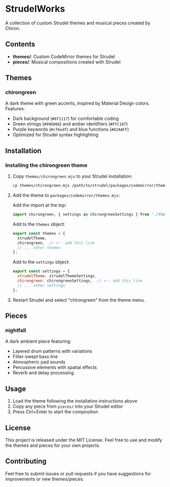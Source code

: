 # StrudelWorks

A collection of custom Strudel themes and musical pieces created by Chiron.

## Contents

- **themes/**: Custom CodeMirror themes for Strudel
- **pieces/**: Musical compositions created with Strudel

## Themes

### chirongreen

A dark theme with green accents, inspired by Material Design colors. Features:
- Dark background (`#0f1117`) for comfortable coding
- Green strings (`#99D066`) and amber identifiers (`#FFC107`)
- Purple keywords (`#cf6edf`) and blue functions (`#82AAFF`)
- Optimized for Strudel syntax highlighting

## Installation

### Installing the chirongreen theme

1. Copy `themes/chirongreen.mjs` to your Strudel installation:
   ```bash
   cp themes/chirongreen.mjs /path/to/strudel/packages/codemirror/themes/
   ```

2. Add the theme to `packages/codemirror/themes.mjs`:
   
   Add the import at the top:
   ```javascript
   import chirongreen, { settings as chirongreenSettings } from './themes/chirongreen.mjs';
   ```
   
   Add to the `themes` object:
   ```javascript
   export const themes = {
     strudelTheme,
     chirongreen,  // <-- add this line
     // ... other themes
   };
   ```
   
   Add to the `settings` object:
   ```javascript
   export const settings = {
     strudelTheme: strudelThemeSettings,
     chirongreen: chirongreenSettings,  // <-- add this line
     // ... other settings
   };
   ```

3. Restart Strudel and select "chirongreen" from the theme menu.

## Pieces

### nightfall

A dark ambient piece featuring:
- Layered drum patterns with variations
- Filter-swept bass line
- Atmospheric pad sounds
- Percussive elements with spatial effects
- Reverb and delay processing

## Usage

1. Load the theme following the installation instructions above
2. Copy any piece from `pieces/` into your Strudel editor
3. Press Ctrl+Enter to start the composition

## License

This project is released under the MIT License. Feel free to use and modify the themes and pieces for your own projects.

## Contributing

Feel free to submit issues or pull requests if you have suggestions for improvements or new themes/pieces.
